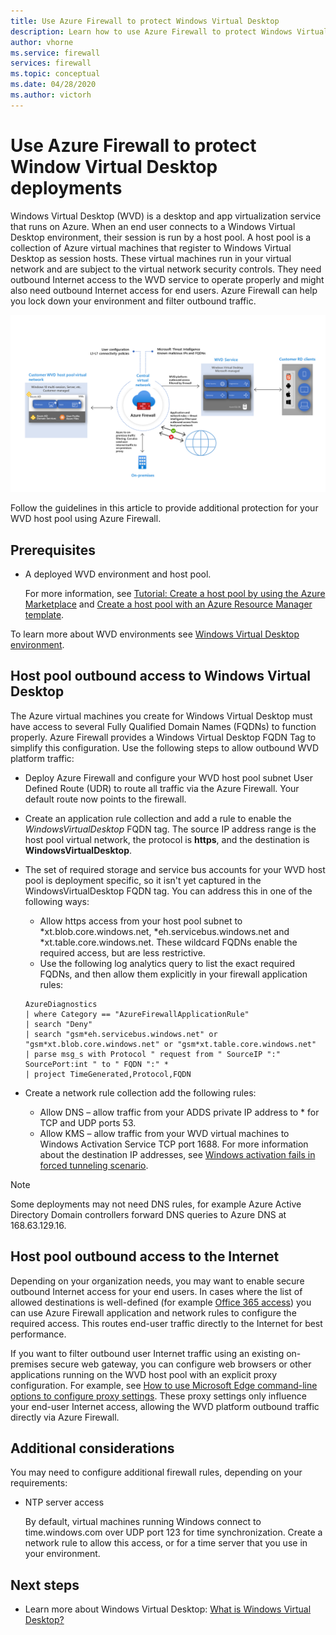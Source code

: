 ```yaml
---
title: Use Azure Firewall to protect Windows Virtual Desktop
description: Learn how to use Azure Firewall to protect Windows Virtual Desktop deployments
author: vhorne
ms.service: firewall
services: firewall
ms.topic: conceptual
ms.date: 04/28/2020
ms.author: victorh
---
```


# Use Azure Firewall to protect Window Virtual Desktop deployments

Windows Virtual Desktop (WVD) is a desktop and app virtualization service that runs on Azure. When an end user connects to a Windows Virtual Desktop environment, their session is run by a host pool. A host pool is a collection of Azure virtual machines that register to Windows Virtual Desktop as session hosts. These virtual machines run in your virtual network and are subject to the virtual network security controls. They need outbound Internet access to the WVD service to operate properly and might also need outbound Internet access for end users. Azure Firewall can help you lock down your environment and filter outbound traffic.

[ ![Windows Virtual Desktop architecture](media/protect-windows-virtual-desktop/windows-virtual-desktop-architecture-diagram.png) ](media/protect-windows-virtual-desktop/windows-virtual-desktop-architecture-diagram.png#lightbox)

Follow the guidelines in this article to provide additional protection for your WVD host pool using Azure Firewall.

## Prerequisites


 - A deployed WVD environment and host pool.

   For more information, see [Tutorial: Create a host pool by using the Azure Marketplace](../virtual-desktop/create-host-pools-azure-marketplace.md) and [Create a host pool with an Azure Resource Manager template](../virtual-desktop/create-host-pools-arm-template.md).

To learn more about WVD environments see [Windows Virtual Desktop environment](../virtual-desktop/environment-setup.md).

## Host pool outbound access to Windows Virtual Desktop

The Azure virtual machines you create for Windows Virtual Desktop must have access to several Fully Qualified Domain Names (FQDNs) to function properly. Azure Firewall provides a Windows Virtual Desktop FQDN Tag to simplify this configuration. Use the following steps to allow outbound WVD platform traffic:

- Deploy Azure Firewall and configure your WVD host pool subnet User Defined Route (UDR) to route all traffic via the Azure Firewall. Your default route now points to the firewall.
- Create an application rule collection and add a rule to enable the *WindowsVirtualDesktop* FQDN tag. The source IP address range is the host pool virtual network, the protocol is **https**, and the destination is **WindowsVirtualDesktop**.

- The set of required storage and service bus accounts for your WVD host pool is deployment specific, so it isn't yet captured in the WindowsVirtualDesktop FQDN tag. You can address this in one of the following ways:

   - Allow https access from your host pool subnet to *xt.blob.core.windows.net, *eh.servicebus.windows.net and *xt.table.core.windows.net. These wildcard FQDNs enable the required access, but are less restrictive.
   - Use the following log analytics query to list the exact required FQDNs, and then allow them explicitly in your firewall application rules:
   ```
   AzureDiagnostics
   | where Category == "AzureFirewallApplicationRule"
   | search "Deny"
   | search "gsm*eh.servicebus.windows.net" or "gsm*xt.blob.core.windows.net" or "gsm*xt.table.core.windows.net"
   | parse msg_s with Protocol " request from " SourceIP ":" SourcePort:int " to " FQDN ":" *
   | project TimeGenerated,Protocol,FQDN
   ```

- Create a network rule collection add the following rules:

   - Allow DNS – allow traffic from your ADDS private IP address to * for TCP and UDP ports 53.
   - Allow KMS – allow traffic from your WVD virtual machines to Windows Activation Service TCP port 1688. For more information about the destination IP addresses, see [Windows activation fails in forced tunneling scenario](../virtual-machines/troubleshooting/custom-routes-enable-kms-activation.md#solution).

> [!NOTE]
> Some deployments may not need DNS rules, for example Azure Active Directory Domain controllers forward DNS queries to Azure DNS at 168.63.129.16.

## Host pool outbound access to the Internet

Depending on your organization needs, you may want to enable secure outbound Internet access for your end users. In cases where the list of allowed destinations is well-defined (for example [Office 365 access](https://docs.microsoft.com/Office365/Enterprise/office-365-ip-web-service)) you can use Azure Firewall application and network rules to configure the required access. This routes end-user traffic directly to the Internet for best performance.

If you want to filter outbound user Internet traffic using an existing on-premises secure web gateway, you can configure web browsers or other applications running on the WVD host pool with an explicit proxy configuration. For example, see [How to use Microsoft Edge command-line options to configure proxy settings](https://docs.microsoft.com/deployedge/edge-learnmore-cmdline-options-proxy-settings). These proxy settings only influence your end-user Internet access, allowing the WVD platform outbound traffic directly via Azure Firewall.

## Additional considerations

You may need to configure additional firewall rules, depending on your requirements:

- NTP server access

   By default, virtual machines running Windows connect to time.windows.com over UDP port 123 for time synchronization. Create a network rule to allow this access, or for a time server that you use in your environment.


## Next steps

- Learn more about Windows Virtual Desktop: [What is Windows Virtual Desktop?](../virtual-desktop/overview.md)
